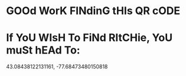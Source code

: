 # GOOd WorK FINdinG tHIs QR cODE
# If YoU WIsH To FiNd RItCHie, YoU muSt hEAd To:
43.08438122131161, -77.68473480150818
